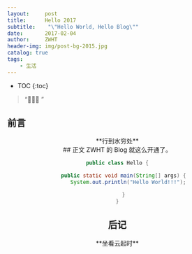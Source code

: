 ```yaml
---
layout:     post
title:      Hello 2017
subtitle:    "\"Hello World, Hello Blog\""
date:       2017-02-04
author:     ZWHT
header-img: img/post-bg-2015.jpg
catalog: true
tags:
    - 生活
---
```

* TOC
{:toc}

> “🙉🙉🙉 ”


## 前言
<center>**行到水穷处**<center>
## 正文
ZWHT 的 Blog 就这么开通了。

~~~ java
public class Hello {

    public static void main(String[] args) {
       System.out.println("Hello World!!!");

    }
}

~~~
## 后记
<center>**坐看云起时**<center>


